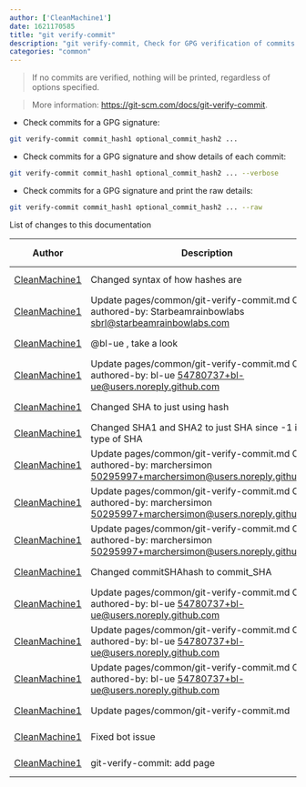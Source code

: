 ```yaml
---
author: ['CleanMachine1']
date: 1621170585
title: "git verify-commit"
description: "git verify-commit, Check for GPG verification of commits."
categories: "common"
---
```

> If no commits are verified, nothing will be printed, regardless of options specified.

> More information: <https://git-scm.com/docs/git-verify-commit>.

- Check commits for a GPG signature:

```bash
git verify-commit commit_hash1 optional_commit_hash2 ...
```

- Check commits for a GPG signature and show details of each commit:

```bash
git verify-commit commit_hash1 optional_commit_hash2 ... --verbose
```

- Check commits for a GPG signature and print the raw details:

```bash
git verify-commit commit_hash1 optional_commit_hash2 ... --raw
```
List of changes to this documentation


Author | Description | ISO 8601 Date | GitHub link
------|-----|-----|-----
[CleanMachine1](mailto:78213164+CleanMachine1@users.noreply.github.com) | Changed syntax of how hashes are | 2021-05-16T15:09:45 | [a647b75b19c7](https://github.com/tldr-pages/tldr/commit/a647b75b19c7d2c395703de2d24846bfa210e928)
[CleanMachine1](mailto:78213164+CleanMachine1@users.noreply.github.com) | Update pages/common/git-verify-commit.md Co-authored-by: Starbeamrainbowlabs <sbrl@starbeamrainbowlabs.com> | 2021-05-16T15:09:45 | [67c95952cf58](https://github.com/tldr-pages/tldr/commit/67c95952cf58a8066b52b55b1fd7d9039e1f381b)
[CleanMachine1](mailto:78213164+CleanMachine1@users.noreply.github.com) | @bl-ue , take a look | 2021-05-16T15:09:45 | [83dd186eb6af](https://github.com/tldr-pages/tldr/commit/83dd186eb6afc19434e7845cbaea868b5a9d6f26)
[CleanMachine1](mailto:78213164+CleanMachine1@users.noreply.github.com) | Update pages/common/git-verify-commit.md Co-authored-by: bl-ue <54780737+bl-ue@users.noreply.github.com> | 2021-05-16T15:09:45 | [791ef71fdcbb](https://github.com/tldr-pages/tldr/commit/791ef71fdcbb42ff1efca297ec5f3db78bd646b5)
[CleanMachine1](mailto:78213164+CleanMachine1@users.noreply.github.com) | Changed SHA to just using hash | 2021-05-16T15:09:45 | [022ce7a0bd90](https://github.com/tldr-pages/tldr/commit/022ce7a0bd90483e9dbf13bbc711e16ac182325c)
[CleanMachine1](mailto:78213164+CleanMachine1@users.noreply.github.com) | Changed SHA1 and SHA2 to just SHA since -1 is a type of SHA | 2021-05-16T15:09:45 | [bd5c68fb14aa](https://github.com/tldr-pages/tldr/commit/bd5c68fb14aa0dcc8585dd44e0e34789d54774cd)
[CleanMachine1](mailto:78213164+CleanMachine1@users.noreply.github.com) | Update pages/common/git-verify-commit.md Co-authored-by: marchersimon <50295997+marchersimon@users.noreply.github.com> | 2021-05-16T15:09:45 | [45ebbd53b589](https://github.com/tldr-pages/tldr/commit/45ebbd53b589c734087346152c6536516e95c54d)
[CleanMachine1](mailto:78213164+CleanMachine1@users.noreply.github.com) | Update pages/common/git-verify-commit.md Co-authored-by: marchersimon <50295997+marchersimon@users.noreply.github.com> | 2021-05-16T15:09:45 | [5cfad6568967](https://github.com/tldr-pages/tldr/commit/5cfad65689678671543ffb3dfda3a0c590b7894b)
[CleanMachine1](mailto:78213164+CleanMachine1@users.noreply.github.com) | Update pages/common/git-verify-commit.md Co-authored-by: marchersimon <50295997+marchersimon@users.noreply.github.com> | 2021-05-16T15:09:45 | [6d3d553a8e12](https://github.com/tldr-pages/tldr/commit/6d3d553a8e1249fc23357ba6c76c0a13549bd529)
[CleanMachine1](mailto:78213164+CleanMachine1@users.noreply.github.com) | Changed commitSHAhash to commit_SHA | 2021-05-16T15:09:45 | [880fccb3975c](https://github.com/tldr-pages/tldr/commit/880fccb3975c85d5cc785a4a73dd49198edbf2bb)
[CleanMachine1](mailto:78213164+CleanMachine1@users.noreply.github.com) | Update pages/common/git-verify-commit.md Co-authored-by: bl-ue <54780737+bl-ue@users.noreply.github.com> | 2021-05-16T15:09:45 | [94f7e5acb764](https://github.com/tldr-pages/tldr/commit/94f7e5acb76441f6af3c44761ca9f37b920e4ba5)
[CleanMachine1](mailto:78213164+CleanMachine1@users.noreply.github.com) | Update pages/common/git-verify-commit.md Co-authored-by: bl-ue <54780737+bl-ue@users.noreply.github.com> | 2021-05-16T15:09:45 | [42adfe6798a3](https://github.com/tldr-pages/tldr/commit/42adfe6798a3db1dc6bd78339a82f3394b514af2)
[CleanMachine1](mailto:78213164+CleanMachine1@users.noreply.github.com) | Update pages/common/git-verify-commit.md Co-authored-by: bl-ue <54780737+bl-ue@users.noreply.github.com> | 2021-05-16T15:09:45 | [005e3f0d5fd5](https://github.com/tldr-pages/tldr/commit/005e3f0d5fd581d83a23b432c324c817964ecbc4)
[CleanMachine1](mailto:78213164+CleanMachine1@users.noreply.github.com) | Update pages/common/git-verify-commit.md | 2021-05-16T15:09:45 | [a4ef023764a4](https://github.com/tldr-pages/tldr/commit/a4ef023764a4c9e031275b56346c51195233b2ef)
[CleanMachine1](mailto:78213164+CleanMachine1@users.noreply.github.com) | Fixed bot issue | 2021-05-16T15:09:45 | [bbd4418808ae](https://github.com/tldr-pages/tldr/commit/bbd4418808ae3f96fd77a09688d4dfb411878b3d)
[CleanMachine1](mailto:78213164+CleanMachine1@users.noreply.github.com) | git-verify-commit: add page | 2021-05-16T15:09:45 | [884aec6231b8](https://github.com/tldr-pages/tldr/commit/884aec6231b82b3b47664a63ae004e5b724d2cb7)

